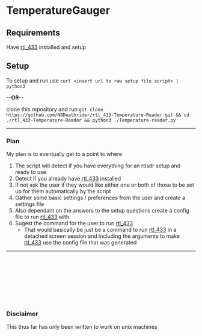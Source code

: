 # TemperatureGauger

## Requirements

Have [rtl_433](https://github.com/merbanan/rtl_433) installed and setup

## Setup

To setup and run use `curl <insert url to raw setup file script> | python3`

**--OR--**

clone this repository and run `git clone https://github.com/N8Deathrider/rtl_433-Temperature-Reader.git && cd ./rtl_433-Temperature-Reader && python3 ./Temperature-reader.py`

___

### Plan

My plan is to eventually get to a point to where 

1. The script will detect if you have everything for an rtlsdr setup and ready to use
2. Detect if you already have [rtl_433](https://github.com/merbanan/rtl_433) installed
3. If not ask the user if they would like either one or both of those to be set up for them automatically by the script
4. Gather some basic settings / preferences from the user and create a settings file
5. Also dependant on the answers to the setup questions create a config file to run [rtl_433](https://github.com/merbanan/rtl_433) with
6. Sugest the command for the user to run [rtl_433](https://github.com/merbanan/rtl_433)
    * That would basically be just be a command to run [rtl_433](https://github.com/merbanan/rtl_433) in a detached screen session and including the arguments to make [rtl_433](https://github.com/merbanan/rtl_433) use the config file that was generated

___

<br><br><br><br><br><br><br>

### Disclaimer

This thus far has only been written to work on unix machines
